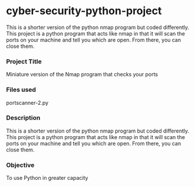 # cyber-security-python-project
This is a shorter version of the python nmap program but coded differently. This project is a python program that acts like nmap in that it will scan the ports on your machine and tell you which are open. From there, you can close them. 

### Project Title
Miniature version of the Nmap program that checks your ports

### Files used
portscanner-2.py

### Description
This is a shorter version of the python nmap program but coded differently. This project is a python program that acts like nmap in that it will scan the ports on your machine and tell you which are open. From there, you can close them. 


### Objective 
To use Python in greater capacity
